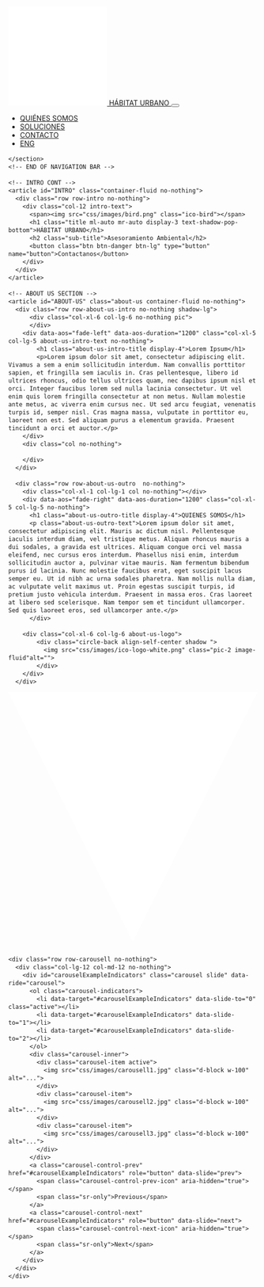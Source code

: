 <!DOCTYPE html>
<html lang="en">

<head>
  <!-- Required meta tags -->
  <meta charset="utf-8">
  <meta name="viewport" content="width=device-width, initial-scale=1, shrink-to-fit=no">
  <link rel="icon" href="leaf.png">

  <!-- Title -->
  <title>Habitat Urbano</title>

  <!-- Bootstrap CSS -->
  <link rel="stylesheet" href="https://stackpath.bootstrapcdn.com/bootstrap/4.5.1/css/bootstrap.min.css" integrity="sha384-VCmXjywReHh4PwowAiWNagnWcLhlEJLA5buUprzK8rxFgeH0kww/aWY76TfkUoSX" crossorigin="anonymous">

  <!-- AOS CSS -->
  <link href="https://unpkg.com/aos@2.3.1/dist/aos.css" rel="stylesheet">

  <!-- CSS -->
  <link rel="stylesheet" href="css/styles.css">

  <!-- Icons -->
  <script src="https://kit.fontawesome.com/4f0d309780.js" crossorigin="anonymous"></script>

  <!-- Google fonts -->
  <link href="https://fonts.googleapis.com/css2?family=Josefin+Slab:wght@100;300;400;600;700&display=swap" rel="stylesheet">
  <link href="https://fonts.googleapis.com/css2?family=Montserrat:wght@100;200;300;400;500;600;700;800;900&display=swap" rel="stylesheet">
</head>


<body>

  <!-- //////////////////////////////////////////////////////////////////// -->

  <!-- MAIN CONTAINER -->
  <div class="row main-row no-nothing">
    <!-- NAVIGATION BAR -->
    <section id="NAVIGATION" class="col-12 no-nothing">
      <nav class="navbar navbar-expand-lg navbar-dark">
        <a class="navbar-brand" href="#INTRO"><img src="css/images/ico-logo-white.png" class="ico-logo-white img-fluid"> HÁBITAT URBANO</span> </a>
        <button class="navbar-toggler ml-auto" type="button" data-toggle="collapse" data-target="#navbarNav" aria-controls="navbarNav" aria-expanded="false" aria-label="Toggle navigation">
          <span class="navbar-toggler-icon"></span>
          <!-- CAMBIAR ICONO DEL TOGLER POR EL HEXA Y ANIM -->
        </button>
        <div class="navbar-resize">
        </div>
        <div class="collapse navbar-collapse" id="navbarNav">
          <ul class="navbar-nav ml-auto">
            <li class="nav-item">
              <a class="nav-link" href="#ABOUT-US">QUIÉNES SOMOS</a>
            </li>
            <li class="nav-item">
              <a class="nav-link" href="#">SOLUCIONES</a>
            </li>
            <li class="nav-item">
              <a class="nav-link" href="#">CONTACTO</a>
            </li>
            <li class="nav-item">
              <a class="nav-link" href="#INTRO">ENG</a>
            </li>
          </ul>
        </div>
      </nav>

    </section>
    <!-- END OF NAVIGATION BAR -->

    <!-- INTRO CONT -->
    <article id="INTRO" class="container-fluid no-nothing">
      <div class="row row-intro no-nothing">
        <div class="col-12 intro-text">
          <span><img src="css/images/bird.png" class="ico-bird"></span>
          <h1 class="title ml-auto mr-auto display-3 text-shadow-pop-bottom">HÁBITAT URBANO</h1>
          <h2 class="sub-title">Asesoramiento Ambiental</h2>
          <button class="btn btn-danger btn-lg" type="button" name="button">Contactanos</button>
        </div>
      </div>
    </article>

    <!-- ABOUT US SECTION -->
    <article id="ABOUT-US" class="about-us container-fluid no-nothing">
      <div class="row row-about-us-intro no-nothing shadow-lg">
          <div class="col-xl-6 col-lg-6 no-nothing pic">
          </div>
        <div data-aos="fade-left" data-aos-duration="1200" class="col-xl-5 col-lg-5 about-us-intro-text no-nothing">
            <h1 class="about-us-intro-title display-4">Lorem Ipsum</h1>
            <p>Lorem ipsum dolor sit amet, consectetur adipiscing elit. Vivamus a sem a enim sollicitudin interdum. Nam convallis porttitor sapien, et fringilla sem iaculis in. Cras pellentesque, libero id ultrices rhoncus, odio tellus ultrices quam, nec dapibus ipsum nisl et orci. Integer faucibus lorem sed nulla lacinia consectetur. Ut vel enim quis lorem fringilla consectetur at non metus. Nullam molestie ante metus, ac viverra enim cursus nec. Ut sed arcu feugiat, venenatis turpis id, semper nisl. Cras magna massa, vulputate in porttitor eu, laoreet non est. Sed aliquam purus a elementum gravida. Praesent tincidunt a orci et auctor.</p>
        </div>
        <div class="col no-nothing">

        </div>
      </div>

      <div class="row row-about-us-outro  no-nothing">
        <div class="col-xl-1 col-lg-1 col no-nothing"></div>
        <div data-aos="fade-right" data-aos-duration="1200" class="col-xl-5 col-lg-5 no-nothing">
          <h1 class="about-us-outro-title display-4">QUIENES SOMOS</h1>
          <p class="about-us-outro-text">Lorem ipsum dolor sit amet, consectetur adipiscing elit. Mauris ac dictum nisl. Pellentesque iaculis interdum diam, vel tristique metus. Aliquam rhoncus mauris a dui sodales, a gravida est ultrices. Aliquam congue orci vel massa eleifend, nec cursus eros interdum. Phasellus nisi enim, interdum sollicitudin auctor a, pulvinar vitae mauris. Nam fermentum bibendum purus id lacinia. Nunc molestie faucibus erat, eget suscipit lacus semper eu. Ut id nibh ac urna sodales pharetra. Nam mollis nulla diam, ac vulputate velit maximus ut. Proin egestas suscipit turpis, id pretium justo vehicula interdum. Praesent in massa eros. Cras laoreet at libero sed scelerisque. Nam tempor sem et tincidunt ullamcorper. Sed quis laoreet eros, sed ullamcorper ante.</p>
          </div>

        <div class="col-xl-6 col-lg-6 about-us-logo">
            <div class="circle-back align-self-center shadow ">
              <img src="css/images/ico-logo-white.png" class="pic-2 image-fluid"alt="">
            </div>
        </div>
      </div>
  </article>
  <!-- ABOUT US SECTION END -->
  <svg id="bigTriangleColor" xmlns="http://www.w3.org/2000/svg" version="1.1" fill="white" width="100%" height="100" viewBox="0 0 100 102" preserveAspectRatio="none">
          <path d="M0 0 L50 100 L100 0 Z"></path>
        </svg>
  <!-- CARUSELL SECTION -->
  <article id="SERVICIOS" class="carousell container-fluid no-nothing">

    <div class="row row-carousell no-nothing">
      <div class="col-lg-12 col-md-12 no-nothing">
        <div id="carouselExampleIndicators" class="carousel slide" data-ride="carousel">
          <ol class="carousel-indicators">
            <li data-target="#carouselExampleIndicators" data-slide-to="0" class="active"></li>
            <li data-target="#carouselExampleIndicators" data-slide-to="1"></li>
            <li data-target="#carouselExampleIndicators" data-slide-to="2"></li>
          </ol>
          <div class="carousel-inner">
            <div class="carousel-item active">
              <img src="css/images/carousell1.jpg" class="d-block w-100" alt="...">
            </div>
            <div class="carousel-item">
              <img src="css/images/carousell2.jpg" class="d-block w-100" alt="...">
            </div>
            <div class="carousel-item">
              <img src="css/images/carousell3.jpg" class="d-block w-100" alt="...">
            </div>
          </div>
          <a class="carousel-control-prev" href="#carouselExampleIndicators" role="button" data-slide="prev">
            <span class="carousel-control-prev-icon" aria-hidden="true"></span>
            <span class="sr-only">Previous</span>
          </a>
          <a class="carousel-control-next" href="#carouselExampleIndicators" role="button" data-slide="next">
            <span class="carousel-control-next-icon" aria-hidden="true"></span>
            <span class="sr-only">Next</span>
          </a>
        </div>
      </div>
    </div>
  </article>


  <!-- REVISAR TAMANOS DE LAS FOTOS  -->



  <!-- PRE PROD -->

  </div>

  <div class="dummy-relleno">

  </div>

  <!-- Bootstrap Scripts -->
  <script src="https://code.jquery.com/jquery-3.5.1.slim.min.js" integrity="sha384-DfXdz2htPH0lsSSs5nCTpuj/zy4C+OGpamoFVy38MVBnE+IbbVYUew+OrCXaRkfj" crossorigin="anonymous"></script>
  <script src="https://cdn.jsdelivr.net/npm/popper.js@1.16.1/dist/umd/popper.min.js" integrity="sha384-9/reFTGAW83EW2RDu2S0VKaIzap3H66lZH81PoYlFhbGU+6BZp6G7niu735Sk7lN" crossorigin="anonymous"></script>
  <script src="https://stackpath.bootstrapcdn.com/bootstrap/4.5.1/js/bootstrap.min.js" integrity="sha384-XEerZL0cuoUbHE4nZReLT7nx9gQrQreJekYhJD9WNWhH8nEW+0c5qq7aIo2Wl30J" crossorigin="anonymous"></script>

  <!-- AOS Scripts -->
  <script src="https://unpkg.com/aos@2.3.1/dist/aos.js"></script>

  <script>
    AOS.init();
  </script>

</body>

</html>
